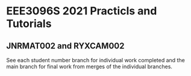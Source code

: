 # EEE3096S 2021 Practicls and Tutorials
## JNRMAT002 and RYXCAM002

See each student number branch for individual work completed and the main branch for final work from merges of the individual branches.
